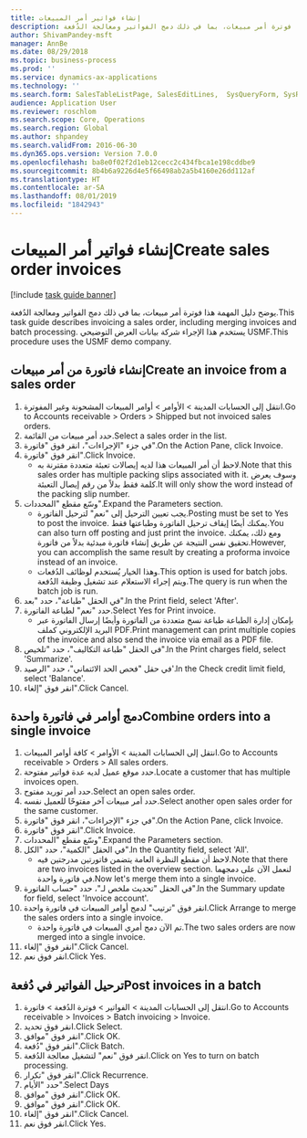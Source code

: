 ```yaml
---
title: إنشاء فواتير أمر المبيعات
description: يوضح دليل المهمة هذا فوترة أمر مبيعات، بما في ذلك دمج الفواتير ومعالجة الدُفعة.
author: ShivamPandey-msft
manager: AnnBe
ms.date: 08/29/2018
ms.topic: business-process
ms.prod: ''
ms.service: dynamics-ax-applications
ms.technology: ''
ms.search.form: SalesTableListPage, SalesEditLines,  SysQueryForm, SysRecurrence
audience: Application User
ms.reviewer: roschlom
ms.search.scope: Core, Operations
ms.search.region: Global
ms.author: shpandey
ms.search.validFrom: 2016-06-30
ms.dyn365.ops.version: Version 7.0.0
ms.openlocfilehash: ba8e0f02f2d1eb12cecc2c434fbca1e198cddbe9
ms.sourcegitcommit: 8b4b6a9226d4e5f66498ab2a5b4160e26dd112af
ms.translationtype: HT
ms.contentlocale: ar-SA
ms.lasthandoff: 08/01/2019
ms.locfileid: "1842943"
---
```

# <a name="create-sales-order-invoices"></a><span data-ttu-id="01680-103">إنشاء فواتير أمر المبيعات</span><span class="sxs-lookup"><span data-stu-id="01680-103">Create sales order invoices</span></span>

[!include [task guide banner](../../includes/task-guide-banner.md)]

<span data-ttu-id="01680-104">يوضح دليل المهمة هذا فوترة أمر مبيعات، بما في ذلك دمج الفواتير ومعالجة الدُفعة.</span><span class="sxs-lookup"><span data-stu-id="01680-104">This task guide describes invoicing a sales order, including merging invoices and batch processing.</span></span> <span data-ttu-id="01680-105">يستخدم هذا الإجراء شركة بيانات العرض التوضيحي USMF.</span><span class="sxs-lookup"><span data-stu-id="01680-105">This procedure uses the USMF demo company.</span></span>


## <a name="create-an-invoice-from-a-sales-order"></a><span data-ttu-id="01680-106">إنشاء فاتورة من أمر مبيعات</span><span class="sxs-lookup"><span data-stu-id="01680-106">Create an invoice from a sales order</span></span>
1. <span data-ttu-id="01680-107">انتقل إلى الحسابات المدينة > الأوامر‬ > أوامر المبيعات المشحونة وغير المفوترة‬.</span><span class="sxs-lookup"><span data-stu-id="01680-107">Go to Accounts receivable > Orders > Shipped but not invoiced sales orders.</span></span>
2. <span data-ttu-id="01680-108">حدد أمر مبيعات من القائمة.</span><span class="sxs-lookup"><span data-stu-id="01680-108">Select a sales order in the list.</span></span> 
3. <span data-ttu-id="01680-109">في جزء "الإجراءات"، انقر فوق "فاتورة".</span><span class="sxs-lookup"><span data-stu-id="01680-109">On the Action Pane, click Invoice.</span></span>
4. <span data-ttu-id="01680-110">انقر فوق "فاتورة".</span><span class="sxs-lookup"><span data-stu-id="01680-110">Click Invoice.</span></span>
    * <span data-ttu-id="01680-111">لاحظ أن أمر المبيعات هذا لديه إيصالات تعبئة متعددة مقترنة به.</span><span class="sxs-lookup"><span data-stu-id="01680-111">Note that this sales order has multiple packing slips associated with it.</span></span> <span data-ttu-id="01680-112">وسوف يعرض كلمة <multiple> فقط بدلاً من رقم إيصال التعبئة.</span><span class="sxs-lookup"><span data-stu-id="01680-112">It will only show the word <multiple> instead of the packing slip number.</span></span>  
5. <span data-ttu-id="01680-113">وسّع مقطع "المحددات".</span><span class="sxs-lookup"><span data-stu-id="01680-113">Expand the Parameters section.</span></span>
    * <span data-ttu-id="01680-114">يجب تعيين الترحيل إلى "نعم" لترحيل الفاتورة.</span><span class="sxs-lookup"><span data-stu-id="01680-114">Posting must be set to Yes to post the invoice.</span></span> <span data-ttu-id="01680-115">يمكنك أيضًا إيقاف ترحيل الفاتورة وطباعتها فقط.</span><span class="sxs-lookup"><span data-stu-id="01680-115">You can also turn off posting and just print the invoice.</span></span> <span data-ttu-id="01680-116">ومع ذلك، يمكنك تحقيق نفس النتيجة عن طريق إنشاء فاتورة مبدئية بدلاً من فاتورة.</span><span class="sxs-lookup"><span data-stu-id="01680-116">However, you can accomplish the same result by creating a proforma invoice instead of an invoice.</span></span>  
    * <span data-ttu-id="01680-117">وهذا الخيار يُستخدم لوظائف الدُفعات.</span><span class="sxs-lookup"><span data-stu-id="01680-117">This option is used for batch jobs.</span></span> <span data-ttu-id="01680-118">ويتم إجراء الاستعلام عند تشغيل وظيفة الدُفعة.</span><span class="sxs-lookup"><span data-stu-id="01680-118">The query is run when the batch job is run.</span></span>    
6. <span data-ttu-id="01680-119">في الحقل "طباعة"، حدد "بعد".</span><span class="sxs-lookup"><span data-stu-id="01680-119">In the Print field, select 'After'.</span></span>
7. <span data-ttu-id="01680-120">حدد "نعم" لطباعة الفاتورة.</span><span class="sxs-lookup"><span data-stu-id="01680-120">Select Yes for Print invoice.</span></span>
    * <span data-ttu-id="01680-121">بإمكان إدارة الطباعة‬ طباعة نسخ متعددة من الفاتورة وأيضًا إرسال الفاتورة عبر البريد الإلكتروني كملف PDF.</span><span class="sxs-lookup"><span data-stu-id="01680-121">Print management can print  multiple copies of the invoice and also send the invoice via email as a PDF file.</span></span>  
8. <span data-ttu-id="01680-122">في الحقل "طباعة التكاليف‬"، حدد "تلخيص‬".</span><span class="sxs-lookup"><span data-stu-id="01680-122">In the Print charges field, select 'Summarize'.</span></span>
9. <span data-ttu-id="01680-123">في حقل "فحص الحد الائتماني‬"، حدد "الرصيد'.</span><span class="sxs-lookup"><span data-stu-id="01680-123">In the Check credit limit field, select 'Balance'.</span></span>
10. <span data-ttu-id="01680-124">انقر فوق "إلغاء".</span><span class="sxs-lookup"><span data-stu-id="01680-124">Click Cancel.</span></span>

## <a name="combine-orders-into-a-single-invoice"></a><span data-ttu-id="01680-125">دمج أوامر في فاتورة واحدة</span><span class="sxs-lookup"><span data-stu-id="01680-125">Combine orders into a single invoice</span></span>
1. <span data-ttu-id="01680-126">انتقل إلى الحسابات المدينة > الأوامر > كافة أوامر المبيعات.</span><span class="sxs-lookup"><span data-stu-id="01680-126">Go to Accounts receivable > Orders > All sales orders.</span></span>
2. <span data-ttu-id="01680-127">حدد موقع عميل لديه عدة فواتير مفتوحة.</span><span class="sxs-lookup"><span data-stu-id="01680-127">Locate a customer that has multiple invoices open.</span></span>
3. <span data-ttu-id="01680-128">حدد أمر توريد مفتوح.</span><span class="sxs-lookup"><span data-stu-id="01680-128">Select an open sales order.</span></span>
4. <span data-ttu-id="01680-129">حدد أمر مبيعات آخر مفتوحًا للعميل نفسه.</span><span class="sxs-lookup"><span data-stu-id="01680-129">Select another open sales order for the same customer.</span></span>
5. <span data-ttu-id="01680-130">في جزء "الإجراءات"، انقر فوق "فاتورة".</span><span class="sxs-lookup"><span data-stu-id="01680-130">On the Action Pane, click Invoice.</span></span>
6. <span data-ttu-id="01680-131">انقر فوق "فاتورة".</span><span class="sxs-lookup"><span data-stu-id="01680-131">Click Invoice.</span></span>
7. <span data-ttu-id="01680-132">وسّع مقطع "المحددات".</span><span class="sxs-lookup"><span data-stu-id="01680-132">Expand the Parameters section.</span></span>
8. <span data-ttu-id="01680-133">في الحقل "الكمية"، حدد "الكل".</span><span class="sxs-lookup"><span data-stu-id="01680-133">In the Quantity field, select 'All'.</span></span>
    * <span data-ttu-id="01680-134">لاحظ أن مقطع النظرة العامة يتضمن فاتورتين مدرجتين فيه.</span><span class="sxs-lookup"><span data-stu-id="01680-134">Note that there are two invoices listed in the overview section.</span></span> <span data-ttu-id="01680-135">لنعمل الآن على دمجهما في فاتورة واحدة.</span><span class="sxs-lookup"><span data-stu-id="01680-135">Now let's merge them into a single invoice.</span></span>  
9. <span data-ttu-id="01680-136">في الحقل "تحديث ملخص لـ‬"، حدد "حساب الفاتورة".</span><span class="sxs-lookup"><span data-stu-id="01680-136">In the Summary update for field, select 'Invoice account'.</span></span>
10. <span data-ttu-id="01680-137">انقر فوق "ترتيب" لدمج أوامر المبيعات في فاتورة واحدة.</span><span class="sxs-lookup"><span data-stu-id="01680-137">Click Arrange to merge the sales orders into a single invoice.</span></span>
    * <span data-ttu-id="01680-138">تم الآن دمج أمري المبيعات في فاتورة واحدة.</span><span class="sxs-lookup"><span data-stu-id="01680-138">The two sales orders are now merged into a single invoice.</span></span>   
11. <span data-ttu-id="01680-139">انقر فوق "إلغاء".</span><span class="sxs-lookup"><span data-stu-id="01680-139">Click Cancel.</span></span>
12. <span data-ttu-id="01680-140">انقر فوق نعم.</span><span class="sxs-lookup"><span data-stu-id="01680-140">Click Yes.</span></span>

## <a name="post-invoices-in-a-batch"></a><span data-ttu-id="01680-141">ترحيل الفواتير في دُفعة</span><span class="sxs-lookup"><span data-stu-id="01680-141">Post invoices in a batch</span></span>
1. <span data-ttu-id="01680-142">انتقل إلى الحسابات المدينة > الفواتير > فوترة الدُفعة‬ > فاتورة.</span><span class="sxs-lookup"><span data-stu-id="01680-142">Go to Accounts receivable > Invoices > Batch invoicing > Invoice.</span></span>
2. <span data-ttu-id="01680-143">انقر فوق تحديد.</span><span class="sxs-lookup"><span data-stu-id="01680-143">Click Select.</span></span>
3. <span data-ttu-id="01680-144">انقر فوق "موافق".</span><span class="sxs-lookup"><span data-stu-id="01680-144">Click OK.</span></span>
4. <span data-ttu-id="01680-145">انقر فوق "دُفعة".</span><span class="sxs-lookup"><span data-stu-id="01680-145">Click Batch.</span></span>
5. <span data-ttu-id="01680-146">انقر فوق "نعم" لتشغيل معالجة الدُفعة.</span><span class="sxs-lookup"><span data-stu-id="01680-146">Click on Yes to turn on batch processing.</span></span>
6. <span data-ttu-id="01680-147">انقر فوق "تكرار".</span><span class="sxs-lookup"><span data-stu-id="01680-147">Click Recurrence.</span></span>
7. <span data-ttu-id="01680-148">حدد "الأيام‬".</span><span class="sxs-lookup"><span data-stu-id="01680-148">Select Days</span></span>
8. <span data-ttu-id="01680-149">انقر فوق "موافق".</span><span class="sxs-lookup"><span data-stu-id="01680-149">Click OK.</span></span>
9. <span data-ttu-id="01680-150">انقر فوق "موافق".</span><span class="sxs-lookup"><span data-stu-id="01680-150">Click OK.</span></span>
10. <span data-ttu-id="01680-151">انقر فوق "إلغاء".</span><span class="sxs-lookup"><span data-stu-id="01680-151">Click Cancel.</span></span>
11. <span data-ttu-id="01680-152">انقر فوق نعم.</span><span class="sxs-lookup"><span data-stu-id="01680-152">Click Yes.</span></span>

